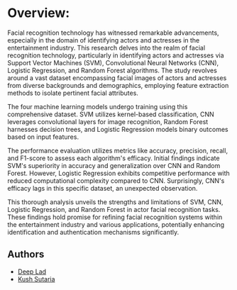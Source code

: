 # Overview:

Facial recognition technology has witnessed remarkable advancements, especially in the domain of identifying actors and actresses in the entertainment industry. 
This research delves into the realm of facial recognition technology, particularly in identifying actors and actresses via Support Vector Machines (SVM), Convolutional Neural Networks (CNN), Logistic Regression, and Random Forest algorithms. The study revolves around a vast dataset encompassing facial images of actors and actresses from diverse backgrounds and demographics, employing feature extraction methods to isolate pertinent facial attributes.

The four machine learning models undergo training using this comprehensive dataset. SVM utilizes kernel-based classification, CNN leverages convolutional layers for image recognition, Random Forest harnesses decision trees, and Logistic Regression models binary outcomes based on input features.

The performance evaluation utilizes metrics like accuracy, precision, recall, and F1-score to assess each algorithm's efficacy. Initial findings indicate SVM's superiority in accuracy and generalization over CNN and Random Forest. However, Logistic Regression exhibits competitive performance with reduced computational complexity compared to CNN. Surprisingly, CNN's efficacy lags in this specific dataset, an unexpected observation.

This thorough analysis unveils the strengths and limitations of SVM, CNN, Logistic Regression, and Random Forest in actor facial recognition tasks. These findings hold promise for refining facial recognition systems within the entertainment industry and various applications, potentially enhancing identification and authentication mechanisms significantly.

## Authors

- [Deep Lad](https://github.com/LadDeep)
- [Kush Sutaria](https://github.com/KushSutaria)